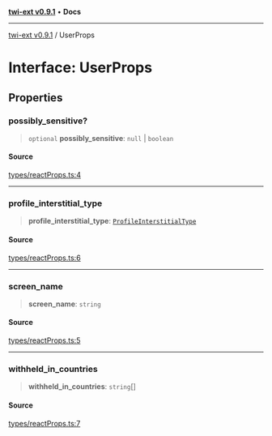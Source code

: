 [**twi-ext v0.9.1**](../README.md) • **Docs**

***

[twi-ext v0.9.1](../README.md) / UserProps

# Interface: UserProps

## Properties

### possibly\_sensitive?

> `optional` **possibly\_sensitive**: `null` \| `boolean`

#### Source

[types/reactProps.ts:4](https://github.com/Robot-Inventor/twi-ext/blob/7673a423a011b798f91aa441576b9feb222376e7/src/types/reactProps.ts#L4)

***

### profile\_interstitial\_type

> **profile\_interstitial\_type**: [`ProfileInterstitialType`](../type-aliases/ProfileInterstitialType.md)

#### Source

[types/reactProps.ts:6](https://github.com/Robot-Inventor/twi-ext/blob/7673a423a011b798f91aa441576b9feb222376e7/src/types/reactProps.ts#L6)

***

### screen\_name

> **screen\_name**: `string`

#### Source

[types/reactProps.ts:5](https://github.com/Robot-Inventor/twi-ext/blob/7673a423a011b798f91aa441576b9feb222376e7/src/types/reactProps.ts#L5)

***

### withheld\_in\_countries

> **withheld\_in\_countries**: `string`[]

#### Source

[types/reactProps.ts:7](https://github.com/Robot-Inventor/twi-ext/blob/7673a423a011b798f91aa441576b9feb222376e7/src/types/reactProps.ts#L7)
